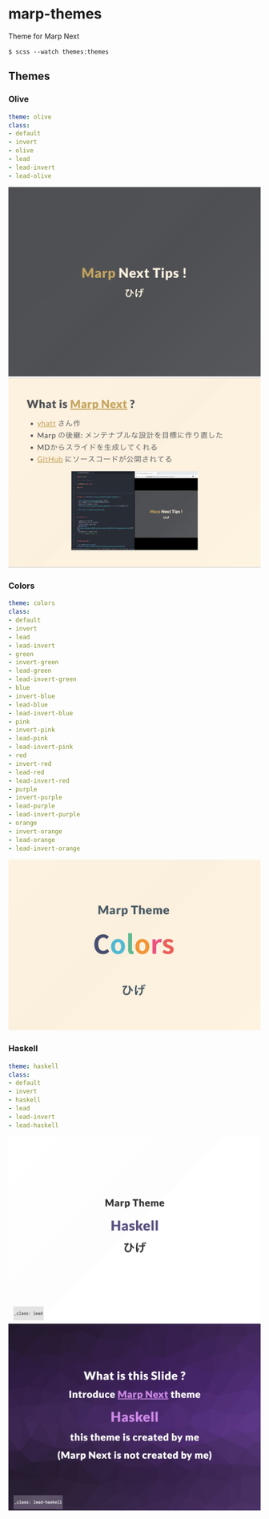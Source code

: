 # marp-themes

Theme for Marp Next

```
$ scss --watch themes:themes
```

## Themes

### Olive

```yaml
theme: olive
class:
- default
- invert
- olive
- lead
- lead-invert
- lead-olive
```

![](images/olive1.jpg)
![](images/olive2.jpg)

### Colors

```yaml
theme: colors
class:
- default
- invert
- lead
- lead-invert
- green
- invert-green
- lead-green
- lead-invert-green
- blue
- invert-blue
- lead-blue
- lead-invert-blue
- pink
- invert-pink
- lead-pink
- lead-invert-pink
- red
- invert-red
- lead-red
- lead-invert-red
- purple
- invert-purple
- lead-purple
- lead-invert-purple
- orange
- invert-orange
- lead-orange
- lead-invert-orange
```

![](images/colors.jpg)

### Haskell

```yaml
theme: haskell
class:
- default
- invert
- haskell
- lead
- lead-invert
- lead-haskell
```

![](images/haskell1.jpg)
![](images/haskell2.jpg)
